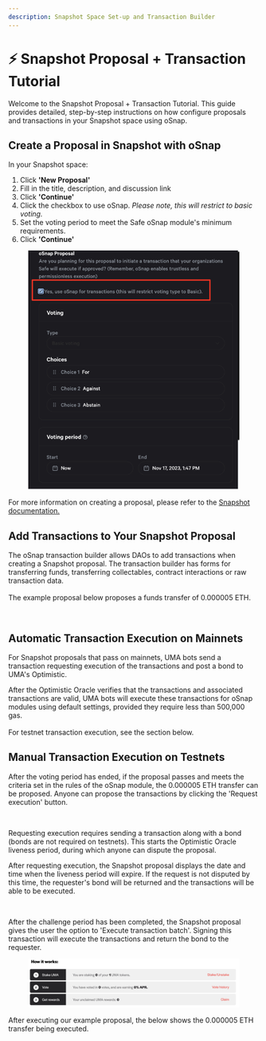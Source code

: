 ```yaml
---
description: Snapshot Space Set-up and Transaction Builder
---
```


# ⚡ Snapshot Proposal + Transaction Tutorial

Welcome to the Snapshot Proposal + Transaction Tutorial. This guide provides detailed, step-by-step instructions on how configure proposals and transactions in your Snapshot space using oSnap.&#x20;

## Create a Proposal in Snapshot with oSnap

In your Snapshot space:

1. Click **'New Proposal'**
2. Fill in the title, description, and discussion link
3. Click **'Continue'**
4. Click the checkbox to use oSnap. _Please note, this will restrict to basic voting._
5. Set the voting period to meet the Safe oSnap module's minimum requirements.
6. Click **'Continue'**

<figure><img src="../../.gitbook/assets/Screenshot 2023-11-14 at 1.48.32 PM.png" alt="" width="474"><figcaption></figcaption></figure>

For more information on creating a proposal, please refer to the [Snapshot documentation. ](https://docs.snapshot.org/user-guides/proposals/create)

## Add Transactions to Your Snapshot Proposal

The oSnap transaction builder allows DAOs to add transactions when creating a Snapshot proposal. The transaction builder has forms for transferring funds, transferring collectables, contract interactions or raw transaction data.\
\
The example proposal below proposes a funds transfer of 0.000005 ETH.

<figure><img src="../../.gitbook/assets/image (14).png" alt=""><figcaption></figcaption></figure>

## Automatic Transaction Execution on Mainnets

For Snapshot proposals that pass on mainnets, UMA bots send a transaction requesting execution of the transactions and post a bond to UMA's Optimistic.&#x20;

After the Optimistic Oracle verifies that the transactions and associated transactions are valid, UMA bots will execute these transactions for oSnap modules using default settings, provided they require less than 500,000 gas. \
\
For testnet transaction execution, see the section below.

## Manual Transaction Execution on Testnets

After the voting period has ended, if the proposal passes and meets the criteria set in the rules of the oSnap module, the 0.000005 ETH transfer can be proposed. Anyone can propose the transactions by clicking the 'Request execution' button.&#x20;



<figure><img src="../../.gitbook/assets/image (3) (2) (1).png" alt=""><figcaption></figcaption></figure>

Requesting execution requires sending a transaction along with a bond (bonds are not required on testnets). This starts the Optimistic Oracle liveness period, during which anyone can dispute the proposal.&#x20;

After requesting execution, the Snapshot proposal displays the date and time when the liveness period will expire. If the request is not disputed by this time, the requester's bond will be returned and the transactions will be able to be executed.

<figure><img src="../../.gitbook/assets/image (12).png" alt=""><figcaption></figcaption></figure>

After the challenge period has been completed, the Snapshot proposal gives the user the option to 'Execute transaction batch'. Signing this transaction will execute the transactions and return the bond to the requester.

<figure><img src="../../.gitbook/assets/image (2).png" alt=""><figcaption></figcaption></figure>

After executing our example proposal, the below shows the 0.000005 ETH transfer being executed.

<figure><img src="../../.gitbook/assets/image (2) (1).png" alt=""><figcaption></figcaption></figure>

